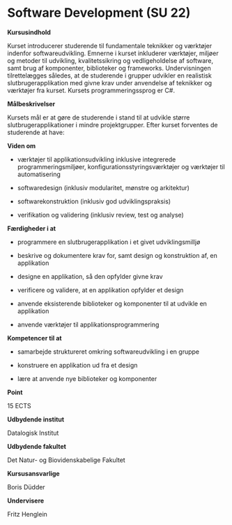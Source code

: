 # Software Development (SU 22)

**Kursusindhold**

Kurset introducerer studerende til fundamentale teknikker og værktøjer indenfor softwareudvikling. Emnerne i kurset inkluderer værktøjer, miljøer og metoder til udvikling, kvalitetssikring og vedligeholdelse af software, samt brug af komponenter, biblioteker og frameworks. Undervisningen tilrettelægges således, at de studerende i grupper udvikler en realistisk slutbrugerapplikation med givne krav under anvendelse af teknikker og værktøjer fra kurset. Kursets programmeringssprog er C#.

**Målbeskrivelser**

Kursets mål er at gøre de studerende i stand til at udvikle større slutbrugerapplikationer i mindre projektgrupper. Efter kurset forventes de studerende at have:

**Viden om**

- værktøjer til applikationsudvikling inklusive integrerede programmeringsmiljøer, konfigurationsstyringsværktøjer og værktøjer til automatisering

- softwaredesign (inklusiv modularitet, mønstre og arkitektur)

- softwarekonstruktion (inklusiv god udviklingspraksis)

- verifikation og validering (inklusiv review, test og analyse)

**Færdigheder i at**

- programmere en slutbrugerapplikation i et givet udviklingsmilljø

- beskrive og dokumentere krav for, samt design og konstruktion af, en applikation

- designe en applikation, så den opfylder givne krav

- verificere og validere, at en applikation opfylder et design

- anvende eksisterende biblioteker og komponenter til at udvikle en applikation

- anvende værktøjer til applikationsprogrammering

**Kompetencer til at**

- samarbejde struktureret omkring softwareudvikling i en gruppe

- konstruere en applikation ud fra et design

- lære at anvende nye biblioteker og komponenter

**Point**

15 ECTS

**Udbydende institut**

Datalogisk Institut

**Udbydende fakultet**

Det Natur- og Biovidenskabelige Fakultet

**Kursusansvarlige**

Boris Düdder   

**Undervisere**

Fritz Henglein
